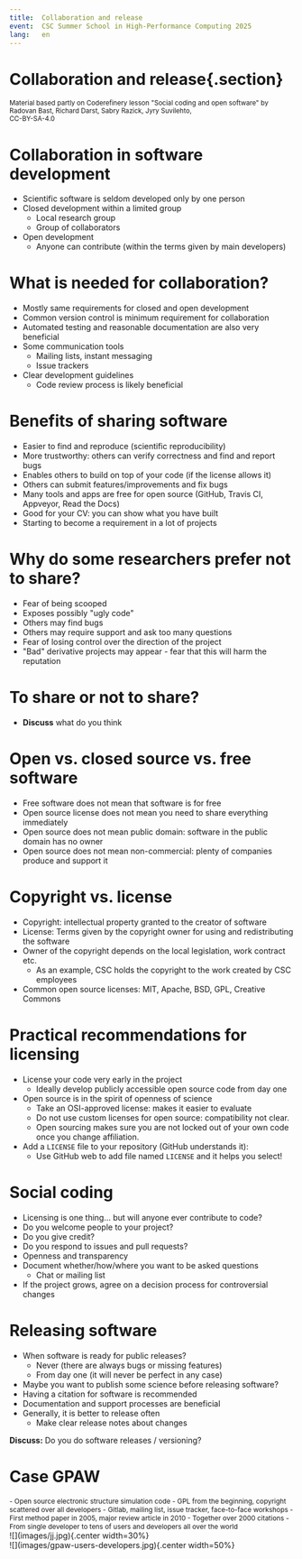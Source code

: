 ```yaml
---
title:  Collaboration and release
event:  CSC Summer School in High-Performance Computing 2025
lang:   en
---
```


# Collaboration and release{.section}

<small>
Material based partly on Coderefinery lesson "Social coding and open software" 
by Radovan Bast, Richard Darst, Sabry Razick, Jyry Suvilehto, 
<http://cicero.xyz/v3/remark/0.14.0/github.com/coderefinery/social-coding/master/talk.md> <br>
CC-BY-SA-4.0
</small>

# Collaboration in software development

- Scientific software is seldom developed only by one person
- Closed development within a limited group
    - Local research group
    - Group of collaborators
- Open development
    - Anyone can contribute (within the terms given by main developers)

# What is needed for collaboration?

- Mostly same requirements for closed and open development
- Common version control is minimum requirement for collaboration
- Automated testing and reasonable documentation are also very beneficial
- Some communication tools
    - Mailing lists, instant messaging
    - Issue trackers
- Clear development guidelines
    - Code review process is likely beneficial


# Benefits of sharing software

- Easier to find and reproduce (scientific reproducibility)
- More trustworthy: others can verify correctness and find and report bugs
- Enables others to build on top of your code (if the license allows it)
- Others can submit features/improvements and fix bugs
- Many tools and apps are free for open source (GitHub, Travis CI, Appveyor, 
  Read the Docs)
- Good for your CV: you can show what you have built
- Starting to become a requirement in a lot of projects


# Why do some researchers prefer not to share?

- Fear of being scooped
- Exposes possibly "ugly code"
- Others may find bugs
- Others may require support and ask too many questions
- Fear of losing control over the direction of the project
- "Bad" derivative projects may appear - fear that this will harm the reputation

# To share or not to share?

- **Discuss** what do you think

# Open vs. closed source vs. free software

- Free software does not mean that software is for free
- Open source license does not mean you need to share everything immediately
- Open source does not mean public domain: software in the public domain has no owner
- Open source does not mean non-commercial: plenty of companies produce and support it

# Copyright vs. license

- Copyright: intellectual property granted to the creator of software
- License: Terms given by the copyright owner for using and redistributing 
  the software
- Owner of the copyright depends on the local legislation, work contract etc.
    - As an example, CSC holds the copyright to the work created by CSC 
      employees
- Common open source licenses: MIT, Apache, BSD, GPL, Creative Commons

# Practical recommendations for licensing

- License your code very early in the project
    - Ideally develop publicly accessible open source code from day one
- Open source is in the spirit of openness of science
    - Take an OSI-approved license: makes it easier to evaluate
    - Do not use custom licenses for open source: compatibility not clear.
    - Open sourcing makes sure you are not locked out of your own code
      once you change affiliation.
- Add a `LICENSE` file to your repository (GitHub understands it):
    - Use GitHub web to add file named `LICENSE` and it helps you select!


# Social coding

- Licensing is one thing... but will anyone ever contribute to code?
- Do you welcome people to your project?
- Do you give credit?
- Do you respond to issues and pull requests?
- Openness and transparency
- Document whether/how/where you want to be asked questions
    - Chat or mailing list
- If the project grows, agree on a decision process for controversial changes

# Releasing software

- When software is ready for public releases?
    - Never (there are always bugs or missing features)
    - From day one (it will never be perfect in any case)
- Maybe you want to publish some science before releasing software?
- Having a citation for software is recommended
- Documentation and support processes are beneficial
- Generally, it is better to release often
    - Make clear release notes about changes

**Discuss:** Do you do software releases / versioning?

# Case GPAW
<div class=column style=font-size:0.85em>
- Open source electronic structure simulation code
- GPL from the beginning, copyright scattered over all developers
- Gitlab, mailing list, issue tracker, face-to-face workshops
- First method paper in 2005, major review article in 2010
    - Together over 2000 citations
- From single developer to tens of users and developers all over the world
</div>
<div class=column>
![](images/jj.jpg){.center width=30%}
<br>
![](images/gpaw-users-developers.jpg){.center width=50%}
</div>

